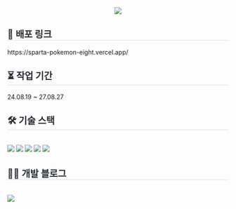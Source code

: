 <div align= "center">
    <img src="https://capsule-render.vercel.app/api?type=slice&color=gradient&height=180&text=Pokemon_dex<br/>&animation=&fontColor=000000&fontSize=70" />
    </div>
    <div style="text-align: left;">
    <h2 style="border-bottom: 1px solid #d8dee4; color: #282d33;"> 🔗 배포 링크 </h2>https://sparta-pokemon-eight.vercel.app/ <br>
    <h2 style="border-bottom: 1px solid #d8dee4; color: #282d33;"> ⏳ 작업 기간 </h2>24.08.19 ~ 27.08.27 <br>
    <h2 style="border-bottom: 1px solid #d8dee4; color: #282d33;"> 🛠️ 기술 스택 </h2> <br> 
    <div style="margin: ; text-align: left;" "text-align: left;"> <img src="https://img.shields.io/badge/Git-F05032?style=for-the-badge&logo=Git&logoColor=white">
          <img src="https://img.shields.io/badge/Github-181717?style=for-the-badge&logo=Github&logoColor=white">
          <img src="https://img.shields.io/badge/Javascript-F7DF1E?style=for-the-badge&logo=Javascript&logoColor=white">
          <img src="https://img.shields.io/badge/React-61DAFB?style=for-the-badge&logo=React&logoColor=white">
          <img src="https://img.shields.io/badge/Redux-764ABC?style=for-the-badge&logo=Redux&logoColor=white">
          <br/></div>
    </div>
    <div style="text-align: left;">
    <h2 style="border-bottom: 1px solid #d8dee4; color: #282d33;"> 🧑‍💻 개발 블로그 </h2> <br> 
    <div style="text-align: left;"> <a href=https://velog.io/@hbeom00> <img src="https://img.shields.io/badge/Velog-20C997?style=for-the-badge&logo=Velog&logoColor=white&link=https://velog.io/@hbeom00"> </a>
          </div>  <br> 
    <div style="text-align: left;">  </div> 
    </div>
